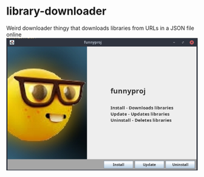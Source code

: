 # library-downloader
Weird downloader thingy that downloads libraries from URLs in a JSON file online
![gui](https://github.com/Geuxy/library-downloader/blob/main/images/gui.png)
